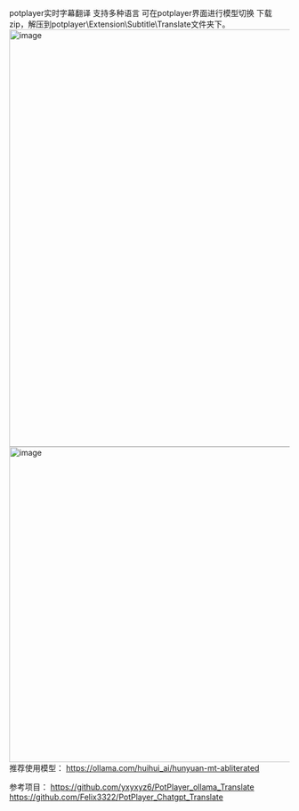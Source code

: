 potplayer实时字幕翻译
支持多种语言
可在potplayer界面进行模型切换
下载zip，解压到potplayer\Extension\Subtitle\Translate文件夹下。
<img width="919" height="750" alt="image" src="https://github.com/user-attachments/assets/c52880d1-c712-4a41-8f66-51f9279d2106" />
<img width="983" height="567" alt="image" src="https://github.com/user-attachments/assets/2ce87de4-177c-4c4b-8243-233f6f3f151f" />
推荐使用模型：
https://ollama.com/huihui_ai/hunyuan-mt-abliterated

参考项目：
https://github.com/yxyxyz6/PotPlayer_ollama_Translate
https://github.com/Felix3322/PotPlayer_Chatgpt_Translate
